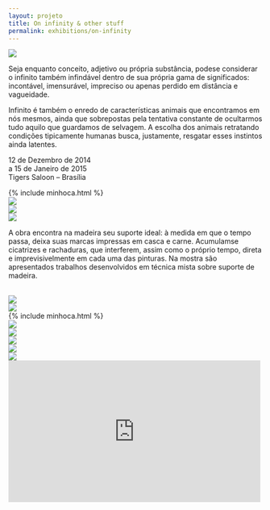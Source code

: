 ```yaml
---
layout: projeto
title: On infinity & other stuff
permalink: exhibitions/on-infinity
---
```


<section>
	<article class="s1_2 s2_3 s3_6 s4_7">
		<img src="/img/exposicoes/sobre-o-infinito/sobre-o-infinito-1.jpg">
	</article>
	<article class="s1_0 s2_0 s3_0 s4_1"></article>
	<article class="s1_2 s2_3 s3_6 s4_4">
		<p>
			Seja enquanto conceito, adjetivo ou própria substância, pode­se considerar o infinito também infindável dentro de sua própria gama de significados: incontável, imensurável, impreciso ou apenas perdido em distância e vagueidade.
		</p>
		<p>
			Infinito é também o enredo de características animais que encontramos em nós mesmos, ainda que sobrepostas pela tentativa constante de ocultarmos tudo aquilo que guardamos de selvagem. A escolha dos animais retratando condições tipicamente humanas busca, justamente, resgatar esses instintos ainda latentes.
		</p>
		<p class="destaque">
			12 de Dezembro de 2014<br/>
			a 15 de Janeiro de 2015<br/>
			Tigers Saloon – Brasília 
		</p>
	</article>
	<article class="minhoca esquerda">
		{% include minhoca.html %}
		</article>
</section>

<section>
	<article class="s1_2 s2_0 s3_0 s4_2"></article>
	<article class="s1_2 s2_2 s3_4 s4_3">
		<img src="/img/exposicoes/sobre-o-infinito/sobre-o-infinito-2.jpg">
	</article>
	<article class="s1_2 s2_2 s3_4 s4_3">
		<img src="/img/exposicoes/sobre-o-infinito/sobre-o-infinito-3.jpg">
	</article>
	<article class="s1_2 s2_2 s3_4 s4_3">
		<img src="/img/exposicoes/sobre-o-infinito/sobre-o-infinito-4.jpg">
	</article>
	<article class="s1_2 s2_0 s3_0 s4_1"></article>
</section>

<section>
	<article class="s1_0 s2_3 s3_6 s4_6"></article>
	<p class="s1_2 s2_3 s3_6 s4_6">
		A obra encontra na madeira seu suporte ideal: à medida em que o tempo passa, deixa suas marcas impressas em casca e carne. Acumulam­se cicatrizes e rachaduras, que interferem, assim como o próprio tempo, direta e imprevisivelmente em cada uma das pinturas. Na mostra são apresentados trabalhos desenvolvidos em técnica mista sobre suporte de madeira.<br/><br/>
	</p>
</section>

<section>
	<article class="s1_2 s2_3 s3_6 s4_4">
		<img src="/img/exposicoes/sobre-o-infinito/sobre-o-infinito-5.jpeg">
	</article>
	<article class="s1_0 s2_0 s3_0 s4_1"></article>
	<article class="s1_2 s2_3 s3_6 s4_7">
		<img src="/img/exposicoes/sobre-o-infinito/sobre-o-infinito-6.jpeg">
	</article>
	<article class="minhoca direita">
		{% include minhoca.html %}
	</article>
</section>

<section>
	<article class="s1_0 s2_0 s3_0 s4_1"></article>
	<article class="s1_2 s2_3 s3_6 s4_5">
		<img src="/img/exposicoes/sobre-o-infinito/sobre-o-infinito-7.jpg">
	</article>
	<article class="s1_0 s2_0 s3_0 s4_1"></article>
	<article class="s1_2 s2_3 s3_6 s4_5">
		<img src="/img/exposicoes/sobre-o-infinito/sobre-o-infinito-8.jpg">
	</article>
</section>

<section>
	<article class="s1_0 s2_0 s3_0 s4_1"></article>
	<article class="s1_2 s2_6 s3_12 s4_11">
		<img src="/img/exposicoes/sobre-o-infinito/sobre-o-infinito-9.jpeg">
	</article>
</section>

<section>
	<article class="s1_0 s2_0 s3_0 s4_2"></article>
	<article class="s1_2 s2_6 s3_12 s4_9">
		<img src="/img/exposicoes/sobre-o-infinito/sobre-o-infinito-10.jpg">
	</article>
	<article class="s1_0 s2_0 s3_0 s4_1"></article>
</section>

<section>
	<article class="s1_0 s2_0 s3_0 s4_1"></article>
	<article class="s1_2 s2_6 s3_12 s4_11">
		<img src="/img/exposicoes/sobre-o-infinito/sobre-o-infinito-11.jpeg">
	</article>
</section>

<section>
	<article class="s1_0 s2_0 s3_0 s4_2"></article>
	<article class="s1_2 s2_6 s3_12 s4_9">
		<div class="full-video">
			<iframe src="https://player.vimeo.com/video/129667484?color=ffa500&title=0&byline=0&portrait=0" width="500" height="281" frameborder="0" webkitallowfullscreen mozallowfullscreen allowfullscreen></iframe>
		</div>
	</article>
	<article class="s1_0 s2_0 s3_0 s4_1"></article>
</section>